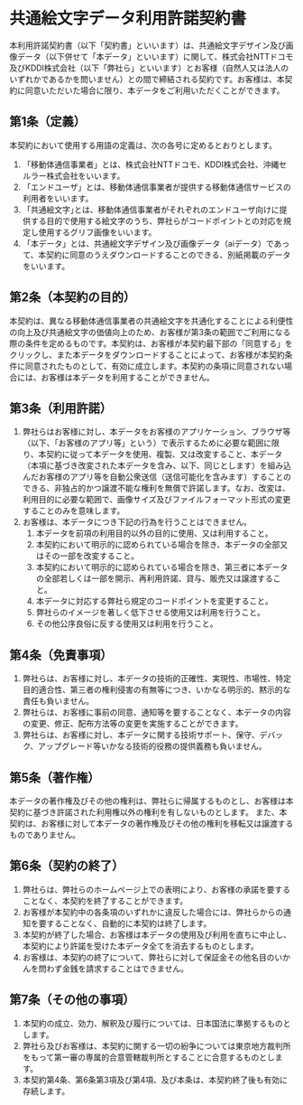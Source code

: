 共通絵文字データ利用許諾契約書
=========================

本利用許諾契約書（以下「契約書」といいます）は、共通絵文字デザイン及び画像データ（以下併せて「本データ」といいます）に関して、株式会社NTTドコモ及びKDDI株式会社（以下「弊社ら」といいます）とお客様（自然人又は法人のいずれかであるかを問いません）との間で締結される契約です。お客様は、本契約に同意いただいた場合に限り、本データをご利用いただくことができます。

第1条（定義）
----------

本契約において使用する用語の定義は、次の各号に定めるとおりとします。

1. 「移動体通信事業者」とは、株式会社NTTドコモ、KDDI株式会社、沖縄セルラー株式会社をいいます。
2. 「エンドユーザ」とは、移動体通信事業者が提供する移動体通信サービスの利用者をいいます。
3. 「共通絵文字｣とは、移動体通信事業者がそれぞれのエンドユーザ向けに提供する目的で使用する絵文字のうち、弊社らがコードポイントとの対応を規定し使用するグリフ画像をいいます。
4. 「本データ」とは、共通絵文字デザイン及び画像データ（aiデータ）であって、本契約に同意のうえダウンロードすることのできる、別紙掲載のデータをいいます。

第2条（本契約の目的）
----------------

本契約は、異なる移動体通信事業者の共通絵文字を共通化することによる利便性の向上及び共通絵文字の価値向上のため、お客様が第3条の範囲でご利用になる際の条件を定めるものです。本契約は、お客様が本契約最下部の「同意する」をクリックし、また本データをダウンロードすることによって、お客様が本契約条件に同意されたものとして、有効に成立します。本契約の条項に同意されない場合には、お客様は本データを利用することができません。

第3条（利用許諾）
-------------

1. 弊社らはお客様に対し、本データをお客様のアプリケーション、ブラウザ等（以下、「お客様のアプリ等」という）で表示するために必要な範囲に限り、本契約に従って本データを使用、複製、又は改変すること、本データ（本項に基づき改変された本データを含み、以下、同じとします）を組み込んだお客様のアプリ等を自動公衆送信（送信可能化を含みます）することのできる、非独占的かつ譲渡不能な権利を無償で許諾します。なお、改変は、利用目的に必要な範囲で、画像サイズ及びファイルフォーマット形式の変更することのみを意味します。
2. お客様は、本データにつき下記の行為を行うことはできません。
   1. 本データを前項の利用目的以外の目的に使用、又は利用すること。
   2. 本契約において明示的に認められている場合を除き、本データの全部又はその一部を改変すること。
   3. 本契約において明示的に認められている場合を除き、第三者に本データの全部若しくは一部を開示、再利用許諾、貸与、販売又は譲渡すること。
   4. 本データに対応する弊社ら規定のコードポイントを変更すること。
   5. 弊社らのイメージを著しく低下させる使用又は利用を行うこと。
   6. その他公序良俗に反する使用又は利用を行うこと。

第4条（免責事項）
-------------

1. 弊社らは、お客様に対し、本データの技術的正確性、実現性、市場性、特定目的適合性、第三者の権利侵害の有無等につき、いかなる明示的、黙示的な責任も負いません。
2. 弊社らは、お客様に事前の同意、通知等を要することなく、本データの内容の変更、修正、配布方法等の変更を実施することができます。
3. 弊社らは、お客様に対し、本データに関する技術サポート、保守、デバック、アップグレード等いかなる技術的役務の提供義務も負いません。

第5条（著作権）
-----------

本データの著作権及びその他の権利は、弊社らに帰属するものとし、お客様は本契約に基づき許諾された利用権以外の権利を有しないものとします。 また、本契約は、お客様に対して本データの著作権及びその他の権利を移転又は譲渡するものでありません。

第6条（契約の終了）
---------------

1. 弊社らは、弊社らのホームページ上での表明により、お客様の承諾を要することなく、本契約を終了することができます。
2. お客様が本契約中の各条項のいずれかに違反した場合には、弊社らからの通知を要することなく、自動的に本契約は終了します。
3. 本契約が終了した場合、お客様は本データの使用及び利用を直ちに中止し、本契約により許諾を受けた本データ全てを消去するものとします。
4. お客様は、本契約の終了について、弊社らに対して保証金その他名目のいかんを問わず金銭を請求することはできません。

第7条（その他の事項）
---------------

1. 本契約の成立、効力、解釈及び履行については、日本国法に準拠するものとします。
2. 弊社ら及びお客様は、本契約に関する一切の紛争については東京地方裁判所をもって第一審の専属的合意管轄裁判所とすることに合意するものとします。
3. 本契約第4条、第6条第3項及び第4項、及び本条は、本契約終了後も有効に存続します。

